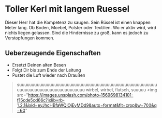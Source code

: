 # Toller Kerl mit langem Ruessel
Dieser Herr hat die Kompetenz zu saugen. Sein Rüssel ist einen knappen Meter lang. Ob Boden, Moebel, Polster oder Textilien. Wo er aktiv wird, wird nichts liegen gelassen. Sind die Hindernisse zu groß, kann es jedoch zu Verstopfungen kommen. 
## Ueberzeugende Eigenschaften 
* Ersetzt Deinen alten Besen 
* Folgt Dir bis zum Ende der Leitung 
* Pustet die Luft wieder nach Draußen
>suuuuuuuuuuuuuuuuuuuuuuuuuuuuuuuuuuuuuuuuuuuuuuuuuuuuuuuuuuuuuuuuuuuuuuuuuuuuuuuuuu wirbel, wirbel, flutsch, suuuuu
<img src="https://images.unsplash.com/photo-1569698134101-f15cde5cd66c?ixlib=rb-1.2.1&ixid=eyJhcHBfaWQiOjEyMDd9&auto=format&fit=crop&w=700&q=60"